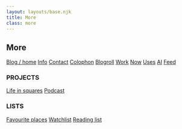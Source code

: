 ```yaml
---
layout: layouts/base.njk
title: More
class: more
---
```


## More
<a class="postlist-item" href="/">Blog / home</a>
<a class="postlist-item" href="/info/">Info</a>
<a class="postlist-item" href="/info/#contact">Contact</a>
<a class="postlist-item" href="/colophon">Colophon</a>
<a class="postlist-item" href="/blogroll">Blogroll</a>
<a class="postlist-item" href="/work">Work</a>
<a class="postlist-item" href="/now">Now</a>
<a class="postlist-item" href="/uses">Uses</a>
<a class="postlist-item" href="/ai">AI</a>
<a class="postlist-item" href="/feed/feed.xml">Feed</a>

### PROJECTS
<a class="postlist-item" href="/life">Life in squares</a>
<a class="postlist-item" href="/podcast">Podcast</a>

### LISTS
<a class="postlist-item" href="https://maps.app.goo.gl/b2qmfe9Q9S2GELv57">Favourite places</a>
<a class="postlist-item" href="https://docs.google.com/spreadsheets/d/1c5oEbX0dEm2P6ZYOsotnEDncwUg4Jva1y1vjaHv_ikY/edit?usp=sharing">Watchlist</a>
<a class="postlist-item" href="https://docs.google.com/spreadsheets/d/1Jtd3gT4gG6PQZb37tgnpJ4kcDENaWyuZjo0YFuAgbxU/edit?usp=sharing">Reading list</a>